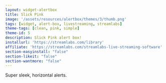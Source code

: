 ```yaml
---
layout: widget-alertbox
title: Slick Pink
image: '/assets/resources/alertbox/themes/3/thumb.png'
tags: [widget, alert-box, livestreaming, streamlabs]
theme-tags: [clean, pink, simple]
theme-id: 5
description: Slick Pink alert box!
installurl: 'https://streamlabs.com/library'
affiliate: 'https://streamlabs.com/streamlabs-live-streaming-software'
section-easyinstall: "false"
section-likeit: "false"
section-wantmore: "false"
---
```

Super sleek, horizontal alerts.